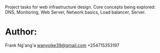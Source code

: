 Project tasks for web infrastructure design. 
Core concepts being explored:
	DNS,
	Monitoring,
	Web Server,
	Network basics,
	Load balancer,
	Server.

Author:
=======
Frank Ng'ang'a
wanyoike39@gmail.com
+254715353197
